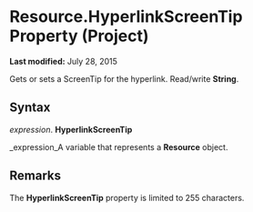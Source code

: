 
# Resource.HyperlinkScreenTip Property (Project)

 **Last modified:** July 28, 2015

Gets or sets a ScreenTip for the hyperlink. Read/write  **String**.

## Syntax

 _expression_. **HyperlinkScreenTip**

 _expression_A variable that represents a  **Resource** object.


## Remarks

The  **HyperlinkScreenTip** property is limited to 255 characters.


